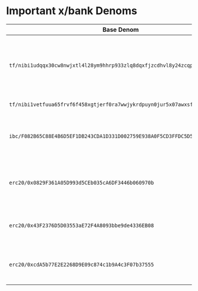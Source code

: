 # Important x/bank Denoms

| Base Denom                                                                   | Label                | Description                                                                | ERC-20 equivalent                            |
| ---------------------------------------------------------------------------- | -------------------- | -------------------------------------------------------------------------- | -------------------------------------------- |
| `tf/nibi1udqqx30cw8nwjxtl4l28ym9hhrp933zlq8dqxfjzcdhvl8y24zcqpzmh8m/ampNIBI` | ampNIBI (fka stNIBI) | Eris Protocol staked NIBI, commonly referred to as stNIBI in our ecosystem | `0xcA0a9Fb5FBF692fa12fD13c0A900EC56Bb3f0a7b` |
| `tf/nibi1vetfuua65frvf6f458xgtjerf0ra7wwjykrdpuyn0jur5x07awxsfka0ga/axv`     | AXV                  | Astrovault token                                                           |                                              |
| `ibc/F082B65C88E4B6D5EF1DB243CDA1D331D002759E938A0F5CD3FFDC5D53B3E349`       | USDC.nobl            | USDC bridged over from Noble Chain via IBC                                 |                                              |
| `erc20/0x0829F361A05D993d5CEb035cA6DF3446b060970b`                           | USDC.e (Stargate)    | USDC.e from Stargate, converted into a bank coin                           | `0x0829F361A05D993d5CEb035cA6DF3446b060970b` |
| `erc20/0x43F2376D5D03553aE72F4A8093bbe9de4336EB08`                           | USDT (Stargate)      | USDT from Stargate, converted into a bank coin                             | `0x43F2376D5D03553aE72F4A8093bbe9de4336EB08` |
| `erc20/0xcdA5b77E2E2268D9E09c874c1b9A4c3F07b37555`                           | WETH (Stargate)      | WETH from Stargate, converted into a bank coin                             | `0xcdA5b77E2E2268D9E09c874c1b9A4c3F07b37555` |
